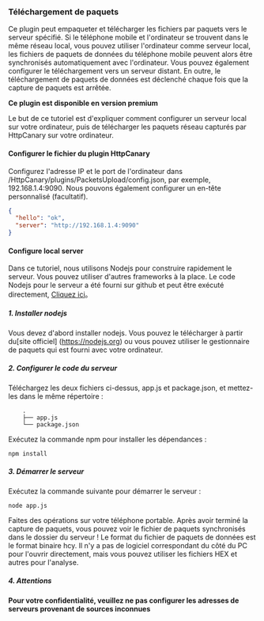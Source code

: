 ### Téléchargement de paquets

Ce plugin peut empaqueter et télécharger les fichiers par paquets vers le serveur spécifié. Si le téléphone mobile et l'ordinateur se trouvent dans le même réseau local, vous pouvez utiliser l'ordinateur comme serveur local, les fichiers de paquets de données du téléphone mobile peuvent alors être synchronisés automatiquement avec l'ordinateur. Vous pouvez également configurer le téléchargement vers un serveur distant. En outre, le téléchargement de paquets de données est déclenché chaque fois que la capture de paquets est arrêtée.


**Ce plugin est disponible en version premium**

Le but de ce tutoriel est d'expliquer comment configurer un serveur local sur votre ordinateur, puis de télécharger les paquets réseau capturés par HttpCanary sur votre ordinateur.

#### Configurer le fichier du plugin HttpCanary 

Configurez l'adresse IP et le port de l'ordinateur dans /HttpCanary/plugins/PacketsUpload/config.json, par exemple, 192.168.1.4:9090. Nous pouvons également configurer un en-tête personnalisé (facultatif).

```json
{
  "hello": "ok",
  "server": "http://192.168.1.4:9090"
}
```

#### Configure local server

Dans ce tutoriel, nous utilisons Nodejs pour construire rapidement le serveur. Vous pouvez utiliser d'autres frameworks à la place. Le code Nodejs pour le serveur a été fourni sur github et peut être exécuté directement,
[Cliquez ici](https://github.com/MegatronKing/HttpCanary/tree/master/plugins/PacketsUpload)。

##### 1. Installer nodejs

Vous devez d'abord installer nodejs. Vous pouvez le télécharger à partir du[site officiel] (https://nodejs.org) ou vous pouvez utiliser le gestionnaire de paquets qui est fourni avec votre ordinateur.

##### 2. Configurer le code du serveur

Téléchargez les deux fichiers ci-dessus, app.js et package.json, et mettez-les dans le même répertoire :
```
    .
    ├── app.js
    └── package.json
```

Exécutez la commande npm pour installer les dépendances :
```
npm install
```

##### 3. Démarrer le serveur

Exécutez la commande suivante pour démarrer le serveur :
```
node app.js
```

Faites des opérations sur votre téléphone portable. Après avoir terminé la capture de paquets, vous pouvez voir le fichier de paquets synchronisés dans le dossier du serveur ! Le format du fichier de paquets de données est le format binaire hcy. Il n'y a pas de logiciel correspondant du côté du PC pour l'ouvrir directement, mais vous pouvez utiliser les fichiers HEX et autres pour l'analyse.


##### 4. Attentions

**Pour votre confidentialité, veuillez ne pas configurer les adresses de serveurs provenant de sources inconnues**